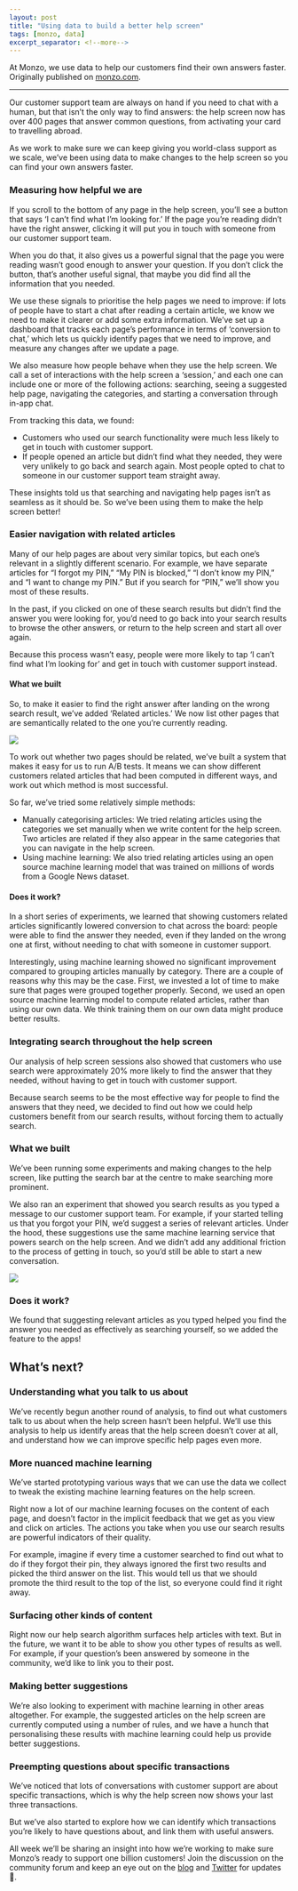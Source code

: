 ```yaml
---
layout: post
title: "Using data to build a better help screen"
tags: [monzo, data]
excerpt_separator: <!--more-->
---
```


At Monzo, we use data to help our customers find their own answers faster. Originally published on [monzo.com](https://monzo.com/blog/2018/08/01/data-help/).

<!--more-->
<hr />

Our customer support team are always on hand if you need to chat with a human, but that isn’t the only way to find answers: the help screen now has over 400 pages that answer common questions, from activating your card to travelling abroad.

As we work to make sure we can keep giving you world-class support as we scale, we’ve been using data to make changes to the help screen so you can find your own answers faster.

### Measuring how helpful we are
If you scroll to the bottom of any page in the help screen, you’ll see a button that says ‘I can’t find what I’m looking for.’ If the page you’re reading didn’t have the right answer, clicking it will put you in touch with someone from our customer support team.

When you do that, it also gives us a powerful signal that the page you were reading wasn’t good enough to answer your question. If you don’t click the button, that’s another useful signal, that maybe you did find all the information that you needed.

We use these signals to prioritise the help pages we need to improve: if lots of people have to start a chat after reading a certain article, we know we need to make it clearer or add some extra information. We’ve set up a dashboard that tracks each page’s performance in terms of ‘conversion to chat,’ which lets us quickly identify pages that we need to improve, and measure any changes after we update a page.

We also measure how people behave when they use the help screen. We call a set of interactions with the help screen a ‘session,’ and each one can include one or more of the following actions: searching, seeing a suggested help page, navigating the categories, and starting a conversation through in-app chat.

From tracking this data, we found:
* Customers who used our search functionality were much less likely to get in touch with customer support.
* If people opened an article but didn’t find what they needed, they were very unlikely to go back and search again. Most people opted to chat to someone in our customer support team straight away.

These insights told us that searching and navigating help pages isn’t as seamless as it should be. So we’ve been using them to make the help screen better!

### Easier navigation with related articles
Many of our help pages are about very similar topics, but each one’s relevant in a slightly different scenario. For example, we have separate articles for “I forgot my PIN,” “My PIN is blocked,” “I don’t know my PIN,” and “I want to change my PIN.” But if you search for “PIN,” we’ll show you most of these results.

In the past, if you clicked on one of these search results but didn’t find the answer you were looking for, you’d need to go back into your search results to browse the other answers, or return to the help screen and start all over again.

Because this process wasn’t easy, people were more likely to tap ‘I can’t find what I’m looking for’ and get in touch with customer support instead.

#### What we built
So, to make it easier to find the right answer after landing on the wrong search result, we’ve added ‘Related articles.’ We now list other pages that are semantically related to the one you’re currently reading.

<img data-width="1600" data-height="1320" src="https://cdn-images-1.medium.com/max/800/0*EA_E54jnSAHFPWq1.png">

To work out whether two pages should be related, we’ve built a system that makes it easy for us to run A/B tests. It means we can show different customers related articles that had been computed in different ways, and work out which method is most successful.

So far, we’ve tried some relatively simple methods:
* Manually categorising articles: We tried relating articles using the categories we set manually when we write content for the help screen. Two articles are related if they also appear in the same categories that you can navigate in the help screen.
* Using machine learning: We also tried relating articles using an open source machine learning model that was trained on millions of words from a Google News dataset.


#### Does it work?
In a short series of experiments, we learned that showing customers related articles significantly lowered conversion to chat across the board: people were able to find the answer they needed, even if they landed on the wrong one at first, without needing to chat with someone in customer support.

Interestingly, using machine learning showed no significant improvement compared to grouping articles manually by category. There are a couple of reasons why this may be the case. First, we invested a lot of time to make sure that pages were grouped together properly. Second, we used an open source machine learning model to compute related articles, rather than using our own data. We think training them on our own data might produce better results.


### Integrating search throughout the help screen
Our analysis of help screen sessions also showed that customers who use search were approximately 20% more likely to find the answer that they needed, without having to get in touch with customer support.

Because search seems to be the most effective way for people to find the answers that they need, we decided to find out how we could help customers benefit from our search results, without forcing them to actually search.


### What we built
We’ve been running some experiments and making changes to the help screen, like putting the search bar at the centre to make searching more prominent.

We also ran an experiment that showed you search results as you typed a message to our customer support team. For example, if your started telling us that you forgot your PIN, we’d suggest a series of relevant articles. Under the hood, these suggestions use the same machine learning service that powers search on the help screen. And we didn’t add any additional friction to the process of getting in touch, so you’d still be able to start a new conversation.

<img data-width="1600" data-height="1320" src="https://cdn-images-1.medium.com/max/800/0*1xYnSQp4-QEGJ9QB.png">


### Does it work?
We found that suggesting relevant articles as you typed helped you find the answer you needed as effectively as searching yourself, so we added the feature to the apps!


## What’s next?

### Understanding what you talk to us about
We’ve recently begun another round of analysis, to find out what customers talk to us about when the help screen hasn’t been helpful. We’ll use this analysis to help us identify areas that the help screen doesn’t cover at all, and understand how we can improve specific help pages even more.

### More nuanced machine learning
We’ve started prototyping various ways that we can use the data we collect to tweak the existing machine learning features on the help screen.

Right now a lot of our machine learning focuses on the content of each page, and doesn’t factor in the implicit feedback that we get as you view and click on articles. The actions you take when you use our search results are powerful indicators of their quality.

For example, imagine if every time a customer searched to find out what to do if they forgot their pin, they always ignored the first two results and picked the third answer on the list. This would tell us that we should promote the third result to the top of the list, so everyone could find it right away.


### Surfacing other kinds of content
Right now our help search algorithm surfaces help articles with text. But in the future, we want it to be able to show you other types of results as well. For example, if your question’s been answered by someone in the community, we’d like to link you to their post.


### Making better suggestions
We’re also looking to experiment with machine learning in other areas altogether. For example, the suggested articles on the help screen are currently computed using a number of rules, and we have a hunch that personalising these results with machine learning could help us provide better suggestions.


### Preempting questions about specific transactions
We’ve noticed that lots of conversations with customer support are about specific transactions, which is why the help screen now shows your last three transactions.

But we’ve also started to explore how we can identify which transactions you’re likely to have questions about, and link them with useful answers.

All week we’ll be sharing an insight into how we’re working to make sure Monzo’s ready to support one billion customers! Join the discussion on the community forum and keep an eye out on the [blog](https://monzo.com/blog/) and [Twitter](https://twitter.com/monzo?lang=en) for updates 👀.

